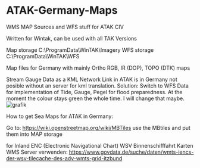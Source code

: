 # ATAK-Germany-Maps
WMS MAP Sources and WFS stuff for ATAK CIV

Written for Wintak, can be used with all TAK Versions

Map storage C:\ProgramData\WinTAK\Imagery
WFS storage C:\ProgramData\WinTAK\WFS

Map files for Germany with mainly Ortho RGB, IR (DOP), TOPO (DTK) maps


Stream Gauge Data as a KML Network Link in ATAK is in Germany not posible without an server for kml translation.
Solution: Switch to WFS Data for implementation of Tide, Gauge, Pegel for flood preparedness. 
At the moment the colour stays green the whole time.
I will change that maybe.
![grafik](https://github.com/user-attachments/assets/7dc2e5af-279a-4be2-8560-fecbec52c6f1)



How to get Sea Maps for ATAK in Germany:

Go to: https://wiki.openstreetmap.org/wiki/MBTiles
use the MBtiles and put them into MAP storage

for Inland ENC (Electronic Navigational Chart) WSV
Binnenschifffahrt Karten WMS Server verwenden: https://www.govdata.de/suche/daten/wmts-iencs-der-wsv-tilecache-des-adv-wmts-grid-itzbund
